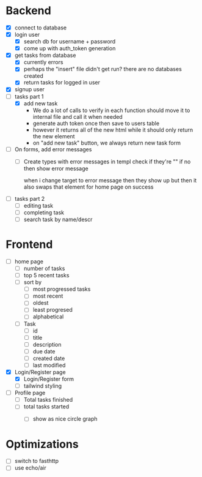 # Backend
- [x] connect to database
- [x] login user
    - [x] search db for username + password
    - [x] come up with auth_token generation
- [x] get tasks from database
    - [x] currently errors
    - [x] perhaps the "insert" file didn't get run?
        there are no databases created
    - [x] return tasks for logged in user
- [x] signup user
- [ ] tasks part 1
    - [x] add new task
        - We do a lot of calls to verify in each function
        should move it to internal file
        and call it when needed
        - generate auth token once
        then save to users table
        - however it returns all of the new html
        while it should only return the new element
        - on "add new task" button, we always return
        new task form
- [ ] On forms, add error messages
    - [ ] Create types with error messages
        in templ check if they're ""
        if no then show error message

        when i change target to error message
        then they show up
        but then it also swaps that element
        for home page on success
- [ ] tasks part 2
    - [ ] editing task
    - [ ] completing task
    - [ ] search task by name/descr

# Frontend
- [ ] home page
    - [ ] number of tasks
    - [ ] top 5 recent tasks
    - [ ] sort by
        - [ ] most progressed tasks
        - [ ] most recent
        - [ ] oldest
        - [ ] least progresed
        - [ ] alphabetical
    - [ ] Task
        - [ ] id
        - [ ] title
        - [ ] description
        - [ ] due date
        - [ ] created date
        - [ ] last modified
- [x] Login/Register page
    - [x] Login/Register form
    - [ ] tailwind styling
- [ ] Profile page
    - [ ] Total tasks finished
    - [ ] total tasks started
        - [ ] show as nice circle graph


# Optimizations
- [ ] switch to fasthttp
- [ ] use echo/air
